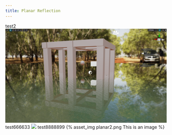 ```yaml
---
title: Planar Reflection
---
```

test2
<img src="./planar2.png">
test666633
![](./planar-1.png)
test8888899
{% asset_img planar2.png This is an image %}
